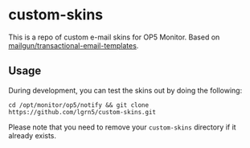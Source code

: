 # custom-skins
This is a repo of custom e-mail skins for OP5 Monitor. Based on [mailgun/transactional-email-templates](https://github.com/mailgun/transactional-email-templates).

## Usage

During development, you can test the skins out by doing the following:
```
cd /opt/monitor/op5/notify && git clone https://github.com/lgrn5/custom-skins.git
```
Please note that you need to remove your `custom-skins` directory if it already exists.
